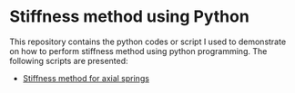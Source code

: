 # Stiffness method using Python

This repository contains the python codes or script I used to demonstrate on how to perform stiffness method using python programming. The following scripts are presented:

- [Stiffness method for axial springs](https://github.com/nophibiton/Struct_Engg/blob/main/stiffness-method/stiffness-method-using-python/stiffness_method_axial_springs.ipynb)
